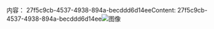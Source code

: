 <span data-ttu-id="7b63f-101">内容： 27f5c9cb-4537-4938-894a-becddd6d14ee</span><span class="sxs-lookup"><span data-stu-id="7b63f-101">Content: 27f5c9cb-4537-4938-894a-becddd6d14ee</span></span>![图像](aff1a3c5-23bf-4aa7-a281-f854eba72052.png)
